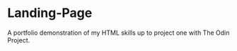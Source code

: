 # Landing-Page
A portfolio demonstration of my HTML skills up to project one with The Odin Project.
